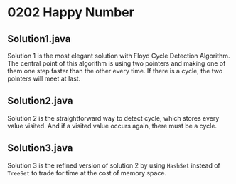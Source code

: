 # 0202 Happy Number

## Solution1.java

Solution 1 is the most elegant solution with Floyd Cycle Detection Algorithm.  The central point of this algorithm is using two pointers and making one of them one step faster than the other every time.  If there is a cycle, the two pointers will meet at last.

## Solution2.java

Solution 2 is the straightforward way to detect cycle, which stores every value visited.  And if a visited value occurs again, there must be a cycle.

## Solution3.java

Solution 3 is the refined version of solution 2 by using `HashSet` instead of `TreeSet` to trade for time at the cost of memory space.
